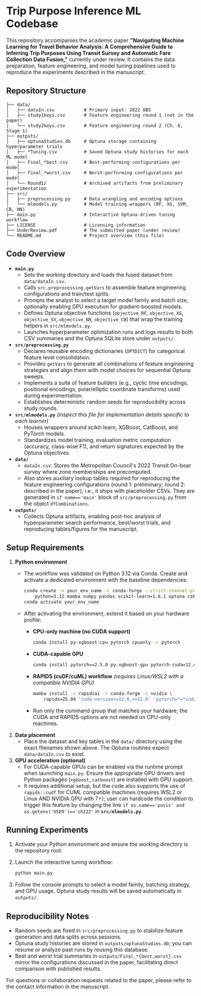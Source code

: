 # Trip Purpose Inference ML Codebase

This repository accompanies the academic paper **"Navigating Machine Learning for Travel Behavior Analysis: A Comprehensive Guide to Inferring Trip Purposes Using Transit Survey and Automatic Fare Collection Data Fusion,"** currently under review. It contains the data preparation, feature engineering, and model tuning pipelines used to reproduce the experiments described in the manuscript.

## Repository Structure

```         
├── data/
│   ├── dataIn.csv           # Primary input: 2022 OBS
│   ├── study1keys.csv       # Feature engineering round 1 (not in the paper)
│   └── study2keys.csv       # Feature engineering round 2 (Ch. 6, Stage 1)
├── outputs/
│   ├── optunaStudies.db     # Optuna storage containing hyperparameter trials
│   ├── *Tuning.csv          # Saved Optuna study histories for each ML model
│   ├── Final_*best.csv      # Best-performing configurations per model 
│   ├── Final_*worst.csv     # Worst-performing configurations per model
│   └── Round1/              # Archived artifacts from preliminary experimentation
├── src/
│   ├── preprocessing.py     # Data wrangling and encoding options
│   └── mlmodels.py          # Model training wrappers (RF, XG, SVM, CB, NN)
├── main.py                  # Interactive Optuna-driven tuning workflow
├── LICENSE                  # Licensing information
├── UnderReview.pdf          # The submitted paper (under review)
└── README.md                # Project overview (this file)
```

## Code Overview

-   **`main.py`**
    -   Sets the working directory and loads the fused dataset from `data/dataIn.csv`.
    -   Calls `src.preprocessing.getVars` to assemble feature engineering configurations and train/test splits.
    -   Prompts the analyst to select a target model family and batch size, optionally enabling GPU execution for gradient-boosted models.
    -   Defines Optuna objective functions (`objective_RF`, `objective_XG`, `objective_SV`, `objective_NN`, `objective_CB`) that wrap the training helpers in `src/mlmodels.py`.
    -   Launches hyperparameter optimization runs and logs results to both CSV summaries and the Optuna SQLite store under `outputs/`.
-   **`src/preprocessing.py`**
    -   Declares reusable encoding dictionaries (`OPTDICT`) for categorical feature level consolidation.
    -   Provides `getVars` to generate all combinations of feature engineering strategies and align them with model choices for sequential Optuna sweeps.
    -   Implements a suite of feature builders (e.g., cyclic time encodings, positional encodings, polar/elliptic coordinate transforms) used during experimentation.
    -   Establishes deterministic random seeds for reproducibility across study rounds.
-   **`src/mlmodels.py`** *(inspect this file for implementation details specific to each learner)*
    -   Houses wrappers around scikit-learn, XGBoost, CatBoost, and PyTorch models.
    -   Standardizes model training, evaluation metric computation (accuracy, class-wise F1), and return signatures expected by the Optuna objectives.
-   **`data/`**
    -   `dataIn.csv`: Stores the Metropolitan Council's 2022 Transit On-boar survey where zone memberships are precomputed.
    -   Also stores auxiliary lookup tables required for reproducing the feature engineering configurations (round 1: preliminary; round 2: described in the paper); i.e., it ships with placeholder CSVs. They are generated in `if name=='main'` block of `src/preprocessing.py` from the object `dfCombinations`.
-   **`outputs/`**
    -   Collects Optuna artifacts, enabling post-hoc analysis of hyperparameter search performance, best/worst trials, and reproducing tables/figures for the manuscript.

## Setup Requirements

1.  **Python environment**
    -   The workflow was validated on Python 3.12 via Conda. Create and activate a dedicated environment with the baseline dependencies:

        ``` bash
        conda create -n your_env_name -c conda-forge --strict-channel-priority \
            python=3.12 mamba numpy pandas scikit-learn=1.6.1 optuna catboost
        conda activate your_env_name
        ```

    -   After activating the environment, extend it based on your hardware profile:

        -   **CPU-only machine (no CUDA support)**

            ``` bash
            conda install py-xgboost-cpu pytorch cpuonly -c pytorch
            ```

        -   **CUDA-capable GPU**

            ``` bash
            conda install pytorch==2.5.0 py-xgboost-gpu pytorch-cuda=12.4 -c pytorch -c nvidia
            ```

        -   **RAPIDS (cuDF/cuML) workflow** *(requires Linux/WSL2 with a compatible NVIDIA GPU)*

            ``` bash
            mamba install -c rapidsai -c conda-forge -c nvidia \
                rapids=25.04 'cuda-version>=12.0,<=12.8' 'pytorch=*=*cuda*'
            ```

        -   Run only the command group that matches your hardware; the CUDA and RAPIDS options are not needed on CPU-only machines.
2.  **Data placement**
    -   Place the dataset and key tables in the `data/` directory using the exact filenames shown above. The Optuna routines expect `data/dataIn.csv` to exist.
3.  **GPU acceleration (optional)**
    -   For CUDA-capable GPUs can be enabled via the runtime prompt when launching `main.py`. Ensure the appropriate GPU drivers and Python packages (`xgboost`, `catboost`) are installed with GPU support.
    -   It requires additional setup, but the code also supports the use of `rapids::cudf` for CUML compatible machines (requires WSL2 or Linux AND NVIDIA GPU with 7+); user can hardcode the condition to trigger this feature by changing the line `if os.name=='posix' and os.getenv('USER')=='sh222'` in **`src/mlmodels.py`**.

## Running Experiments

1.  Activate your Python environment and ensure the working directory is the repository root.

2.  Launch the interactive tuning workflow:

    ``` bash
    python main.py
    ```

3.  Follow the console prompts to select a model family, batching strategy, and GPU usage. Optuna study results will be saved automatically in `outputs/`.

## Reproducibility Notes

-   Random seeds are fixed in `src/preprocessing.py` to stabilize feature generation and data splits across sessions.
-   Optuna study histories are stored in `outputs/optunaStudies.db`; you can resume or analyze past runs by reusing this database.
-   Best and worst trial summaries in `outputs/Final_*{best,worst}.csv` mirror the configurations discussed in the paper, facilitating direct comparison with published results.

For questions or collaboration requests related to the paper, please refer to the contact information in the manuscript.
